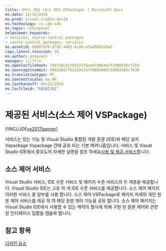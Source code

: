 ```yaml
---
title: 서비스 제공 (소스 제어 VSPackage) | Microsoft Docs
ms.date: 11/15/2016
ms.prod: visual-studio-dev14
ms.technology: vs-ide-sdk
ms.topic: conceptual
helpviewer_keywords:
- services, source control packages
- source control packages, services
ms.assetid: 9db07d70-87d2-4401-bc88-e3a49d81e9a2
caps.latest.revision: 16
ms.author: gregvanl
manager: jillfra
ms.openlocfilehash: 750710cdc381573f8aa6fd064e1fc980030cf359
ms.sourcegitcommit: 94b3a052fb1229c7e7f8804b09c1d403385c7630
ms.translationtype: MT
ms.contentlocale: ko-KR
ms.lasthandoff: 04/23/2019
ms.locfileid: "68202701"
---
```

# <a name="services-provided-source-control-vspackage"></a>제공된 서비스(소스 제어 VSPackage)
[!INCLUDE[vs2017banner](../../includes/vs2017banner.md)]

서비스는 있는 기능 및 Visual Studio 통합된 개발 환경 (IDE)와 해당 설치 Vspackage Vspackage 간에 공유 되는 기본 메커니즘입니다. 서비스 및 Visual Studio IDE에서 중요도의 자세한 설명을 참조 하세요[사용 및 제공 서비스](../../extensibility/using-and-providing-services.md)합니다.  
  
## <a name="the-source-control-service"></a>소스 제어 서비스  
 Visual Studio 서비스, IDE 수준 서비스 및 패키지 수준 서비스의 두 계층을 제공합니다. Visual Studio IDE는 고유 하 게 IDE 수준 서비스를 제공합니다. 소스 제어 패키지 이러한 서비스 중 일부를 사용 합니다. 소스 제어 VSPackage로 패키지 자체의 개인 원본 제어 서비스를 제공 하 여 해당 원본 제어 기능을 공유 합니다. 소스 제어 패키지는 Visual Studio IDE에서 사용할 수 있는 계약의 형식에 의해 구현 된 원본 제어와 관련 된 인터페이스 집합을 캡슐화 합니다.  
  
## <a name="see-also"></a>참고 항목  
 [디자인 요소](../../extensibility/internals/source-control-vspackage-design-elements.md)
